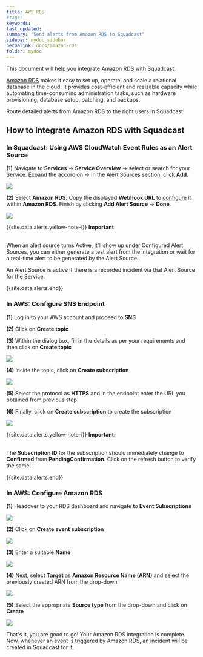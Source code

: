 ```yaml
---
title: AWS RDS
#tags:
keywords: 
last_updated: 
summary: "Send alerts from Amazon RDS to Squadcast"
sidebar: mydoc_sidebar
permalink: docs/amazon-rds
folder: mydoc
---
```


This document will help you integrate Amazon RDS with Squadcast. 

[Amazon RDS](https://aws.amazon.com/rds/) makes it easy to set up, operate, and scale a relational database in the cloud. It provides cost-efficient and resizable capacity while automating time-consuming administration tasks, such as hardware provisioning, database setup, patching, and backups.

Route detailed alerts from Amazon RDS to the right users in Squadcast.

## How to integrate Amazon RDS with Squadcast

### In Squadcast: Using AWS CloudWatch Event Rules as an Alert Source

**(1)** Navigate to **Services** -> **Service Overview** -> select or search for your Service. Expand the accordion -> In the Alert Sources section, click **Add**.

![](<images/Alert_Sources.png>)

**(2)** Select **Amazon RDS.** Copy the displayed **Webhook URL** to [configure](amazon-rds#in-aws-configure-sns-endpoint) it within **Amazon RDS**. Finish by clicking **Add Alert Source** -> **Done**.

![](<images/Amazon RDS (AWS).png>)

{{site.data.alerts.yellow-note-i}}
<b>Important</b><br/><br/>
<p>When an alert source turns Active, it’ll show up under Configured Alert Sources, you can either generate a test alert from the integration or wait for a real-time alert to be generated by the Alert Source.</p>
<p>An Alert Source is active if there is a recorded incident via that Alert Source for the Service.</p>
{{site.data.alerts.end}}

### In AWS: Configure SNS Endpoint

**(1)** Log in to your AWS account and proceed to **SNS**

**(2)** Click on **Create topic**

**(3)** Within the dialog box, fill in the details as per your requirements and then click on **Create topic**

![](images/event_rules_2.png)

**(4)** Inside the topic, click on **Create subscription**

![](images/event_rules_3.png)

**(5)** Select the protocol as **HTTPS** and in the endpoint enter the URL you obtained from previous step

**(6)** Finally, click on **Create subscription** to create the subscription

![](images/event_rules_4.png)

{{site.data.alerts.yellow-note-i}}
<b>Important:</b>
<br/><br/><p>The <b>Subscription ID</b> for the subscription should immediately change to <b>Confirmed</b> from <b>PendingConfirmation</b>. Click on the refresh button to verify the same.</p>
{{site.data.alerts.end}}

### In AWS: Configure Amazon RDS
 
**(1)** Headover to your RDS dashboard and navigate to **Event Subscriptions**

![](images/rds_1.png)

**(2)** Click on **Create event subscription**

![](images/rds_2.png)

**(3)** Enter a suitable **Name**

![](images/rds_3.png)

**(4)** Next, select **Target** as **Amazon Resource Name (ARN)** and select the previously created ARN from the drop-down

![](images/rds_4.png)

**(5)** Select the appropriate **Source type** from the drop-down and click on **Create**

![](images/rds_5.png)

That's it, you are good to go! Your Amazon RDS integration is complete. Now, whenever an event is triggered by Amazon RDS, an incident will be created in Squadcast for it.